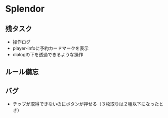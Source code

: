 # Splendor

## 残タスク
- 操作ログ
- player-infoに予約カードマークを表示
- dialogの下を透過できるような操作

## ルール備忘

## バグ
- チップが取得できないのにボタンが押せる（３枚取りは２種以下になったとき）